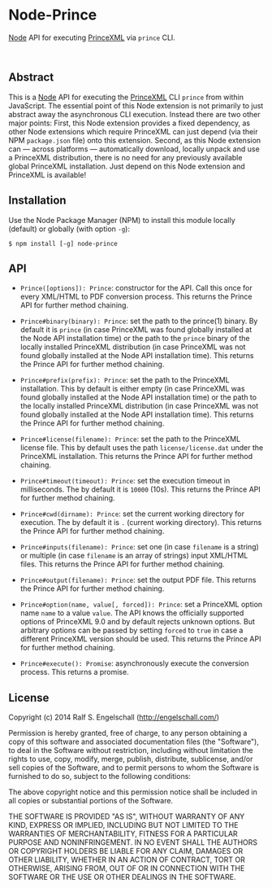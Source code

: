 
Node-Prince
===========

[Node](http://nodejs.org/) API for executing [PrinceXML](http://www.princexml.com/) via `prince` CLI.

<p/>
<img src="https://nodei.co/npm/node-prince.png?downloads=true&stars=true" alt=""/>

<p/>
<img src="https://david-dm.org/rse/node-prince.png" alt=""/>

Abstract
--------

This is a [Node](http://nodejs.org/) API for executing the
[PrinceXML](http://www.princexml.com/) CLI `prince` from within
JavaScript. The essential point of this Node extension is not primarily
to just abstract away the asynchronous CLI execution. Instead there
are two other major points: First, this Node extension provides a
fixed dependency, as other Node extensions which require PrinceXML can
just depend (via their NPM `package.json` file) onto this extension.
Second, as this Node extension can &mdash; across platforms &mdash;
automatically download, locally unpack and use a PrinceXML distribution,
there is no need for any previously available global PrinceXML
installation. Just depend on this Node extension and PrinceXML is
available!

Installation
------------

Use the Node Package Manager (NPM) to install this module
locally (default) or globally (with option `-g`):

    $ npm install [-g] node-prince

API
---

- `Prince([options]): Prince`: constructor for the API. Call this once
  for every XML/HTML to PDF conversion process.
  This returns the Prince API for further method chaining.

- `Prince#binary(binary): Prince`: set the path to the prince(1) binary.
  By default it is `prince` (in case PrinceXML was found globally
  installed at the Node API installation time) or the path to the
  `prince` binary of the locally installed PrinceXML distribution (in
  case PrinceXML was not found globally installed at the Node API
  installation time).
  This returns the Prince API for further method chaining.

- `Prince#prefix(prefix): Prince`: set the path to the PrinceXML
  installation. This by default is either empty
  (in case PrinceXML was found globally
  installed at the Node API installation time) or the path to the
  locally installed PrinceXML distribution (in case PrinceXML was not
  found globally installed at the Node API installation time).
  This returns the Prince API for further method chaining.

- `Prince#license(filename): Prince`: set the path to the PrinceXML
  license file. This by default uses the path `license/license.dat`
  under the PrinceXML installation.
  This returns the Prince API for further method chaining.

- `Prince#timeout(timeout): Prince`: set the execution timeout in milliseconds.
  The by default it is `10000` (10s).
  This returns the Prince API for further method chaining.

- `Prince#cwd(dirname): Prince`: set the current working directory for execution.
  The by default it is `.` (current working directory).
  This returns the Prince API for further method chaining.

- `Prince#inputs(filename): Prince`: set one (in case `filename` is a string)
   or multiple (in case `filename` is an array of strings) input XML/HTML files.
  This returns the Prince API for further method chaining.

- `Prince#output(filename): Prince`: set the output PDF file.
  This returns the Prince API for further method chaining.

- `Prince#option(name, value[, forced]): Prince`: set a PrinceXML option
  name `name` to a value `value`. The API knows the officially supported
  options of PrinceXML 9.0 and by default rejects unknown options.
  But arbitrary options can be passed by setting `forced` to `true`
  in case a different PrinceXML version should be used. This returns
  the Prince API for further method chaining.

- `Prince#execute(): Promise`: asynchronously execute the conversion
  process. This returns a promise.

License
-------

Copyright (c) 2014 Ralf S. Engelschall (http://engelschall.com/)

Permission is hereby granted, free of charge, to any person obtaining
a copy of this software and associated documentation files (the
"Software"), to deal in the Software without restriction, including
without limitation the rights to use, copy, modify, merge, publish,
distribute, sublicense, and/or sell copies of the Software, and to
permit persons to whom the Software is furnished to do so, subject to
the following conditions:

The above copyright notice and this permission notice shall be included
in all copies or substantial portions of the Software.

THE SOFTWARE IS PROVIDED "AS IS", WITHOUT WARRANTY OF ANY KIND,
EXPRESS OR IMPLIED, INCLUDING BUT NOT LIMITED TO THE WARRANTIES OF
MERCHANTABILITY, FITNESS FOR A PARTICULAR PURPOSE AND NONINFRINGEMENT.
IN NO EVENT SHALL THE AUTHORS OR COPYRIGHT HOLDERS BE LIABLE FOR ANY
CLAIM, DAMAGES OR OTHER LIABILITY, WHETHER IN AN ACTION OF CONTRACT,
TORT OR OTHERWISE, ARISING FROM, OUT OF OR IN CONNECTION WITH THE
SOFTWARE OR THE USE OR OTHER DEALINGS IN THE SOFTWARE.


